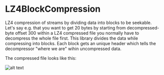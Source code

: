 # LZ4BlockCompression
LZ4 compression of streams by dividing data into blocks to be seekable. Let's say e.g. that you want to get 20 bytes by starting from decompressed-byte offset 300 within a LZ4 compressed file you normally have to decompress the whole file first.
This library divides the data while compressing into blocks. Each block gets an unique header which tells the decompressor "where we are" wihin uncompressed data.

The compressed file looks like this:

![alt text](https://nexrom.de/nxm/lz4BlockCompression.png)
